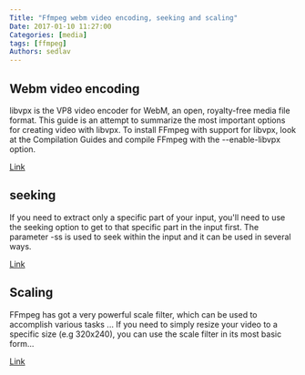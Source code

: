```yaml
---
Title: "Ffmpeg webm video encoding, seeking and scaling"
Date: 2017-01-10 11:27:00
Categories: [media]
tags: [ffmpeg]
Authors: sedlav
---
```


## Webm video encoding

libvpx is the VP8 video encoder for ​WebM, an open, royalty-free media file format. This guide is an attempt to summarize the most important options for creating video with libvpx. To install FFmpeg with support for libvpx, look at the Compilation Guides and compile FFmpeg with the --enable-libvpx option.

[Link](https://trac.ffmpeg.org/wiki/Encode/VP8)

## seeking

If you need to extract only a specific part of your input, you'll need to use the seeking option to get to that specific part in the input first. ​The parameter -ss is used to seek within the input and it can be used in several ways.

[Link](https://trac.ffmpeg.org/wiki/Seeking)

## Scaling

FFmpeg has got a very powerful scale filter, which can be used to accomplish various tasks ... If you need to simply resize your video to a specific size (e.g 320x240), you can use the scale filter in its most basic form...

[Link](https://trac.ffmpeg.org/wiki/Scaling%20(resizing)%20with%20ffmpeg)

